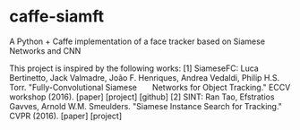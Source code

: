 # caffe-siamft
A Python + Caffe implementation of a face tracker based on Siamese Networks and CNN

This project is inspired by the following works:
[1] SiameseFC: Luca Bertinetto, Jack Valmadre, João F. Henriques, Andrea Vedaldi, Philip H.S. Torr. "Fully-Convolutional Siamese       Networks for Object Tracking." ECCV workshop (2016). [paper] [project] [github]
[2] SINT: Ran Tao, Efstratios Gavves, Arnold W.M. Smeulders. "Siamese Instance Search for Tracking." CVPR (2016). [paper] [project]
